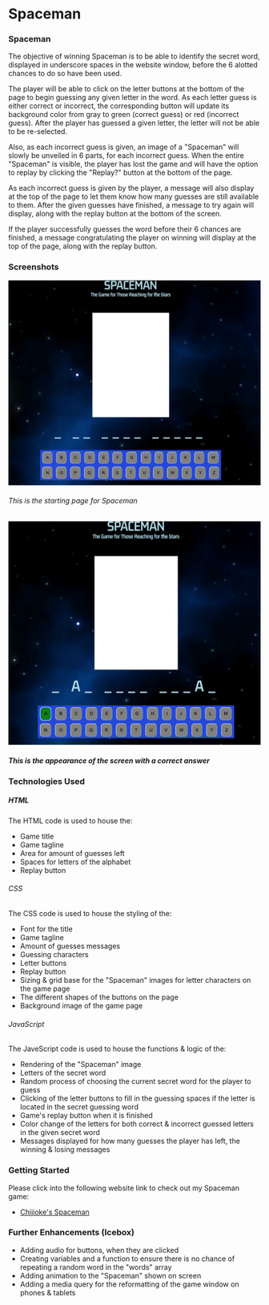 # Spaceman

### __Spaceman__
The objective of winning Spaceman is to be able to identify the secret word, displayed in underscore spaces in the website window, before the 6 alotted chances to do so have been used.

The player will be able to click on the letter buttons at the bottom of the page to begin guessing any given letter in the word. As each letter guess is either correct or incorrect, the corresponding button will update its background color from gray to green (correct guess) or red (incorrect guess). After the player has guessed a given letter, the letter will not be able to be re-selected.

Also, as each incorrect guess is given, an image of a "Spaceman" will slowly be unveiled in 6 parts, for each incorrect guess. When the entire "Spaceman" is visible, the player has lost the game and will have the option to replay by clicking the "Replay?" button at the bottom of the page.

As each incorrect guess is given by the player, a message will also display at the top of the page to let them know how many guesses are still available to them. After the given guesses have finished, a message to try again will display, along with the replay button at the bottom of the screen.

If the player successfully guesses the word before their 6 chances are finished, a message congratulating the player on winning will display at the top of the page, along with the replay button.


### __Screenshots__
<!-- Use Imgur to house screenshots for Spaceman -->
![Spaceman Starting Screen](/imgs/spaceman-starting-screen.png)
###### This is the starting page for Spaceman

![Spaceman Correct Answer Screen](/imgs/spaceman_correct_answer_screen.png)
##### This is the appearance of the screen with a correct answer



### __Technologies Used__
##### _HTML_
  The HTML code is used to house the: 
  * Game title
  * Game tagline 
  * Area for amount of guesses left 
  * Spaces for letters of the alphabet 
  * Replay button

###### _CSS_ 
  The CSS code is used to house the styling of the:
  * Font for the title 
  * Game tagline
  * Amount of guesses messages 
  * Guessing characters
  * Letter buttons 
  * Replay button 
  * Sizing & grid base for the "Spaceman" images for letter characters on the game page 
  * The different shapes of the buttons on the page
  * Background image of the game page

###### _JavaScript_ 
  The JaveScript code is used to house the functions & logic of the:
  * Rendering of the "Spaceman" image
  * Letters of the secret word
  * Random process of choosing the current secret word for the player to guess
  * Clicking of the letter buttons to fill in the guessing spaces if the letter is located in the secret guessing word
  * Game's replay button when it is finished
  * Color change of the letters for both correct & incorrect guessed letters in the given secret word
  * Messages displayed for how many guesses the player has left, the winning & losing messages


### __Getting Started__
Please click into the following website link to check out my Spaceman game: 
* [Chijioke's Spaceman](https://cokorie.github.io/spaceman/)


### __Further Enhancements (Icebox)__
* Adding audio for buttons, when they are clicked
* Creating variables and a function to ensure there is no chance of repeating a random word in the "words" array
* Adding animation to the "Spaceman" shown on screen
* Adding a media query for the reformatting of the game window on phones & tablets